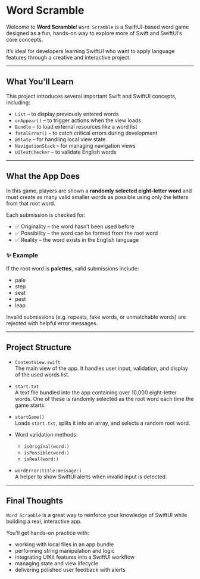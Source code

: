 # Word Scramble

Welcome to **Word Scramble**! `Word Scramble` is a SwiftUI-based word game designed as a fun, hands-on way to explore more of Swift and SwiftUI’s core concepts. 

It’s ideal for developers learning SwiftUI who want to apply language features through a creative and interactive project.

---

## What You'll Learn

This project introduces several important Swift and SwiftUI concepts, including:

- `List` – to display previously entered words
- `onAppear()` – to trigger actions when the view loads
- `Bundle` – to load external resources like a word list
- `fatalError()` – to catch critical errors during development
- `@State` – for handling local view state
- `NavigationStack` – for managing navigation views
- `UITextChecker` – to validate English words

---

## What the App Does

In this game, players are shown a **randomly selected eight-letter word** and must create as many valid smaller words as possible using only the letters from that root word.

Each submission is checked for:

- ✅ Originality – the word hasn’t been used before  
- ✅ Possibility – the word can be formed from the root word  
- ✅ Reality – the word exists in the English language  

### ✨ Example

If the root word is **palettes**, valid submissions include:

- pale  
- step  
- seat  
- pest  
- leap  

Invalid submissions (e.g. repeats, fake words, or unmatchable words) are rejected with helpful error messages.

---

## Project Structure

- `ContentView.swift`  
  The main view of the app. It handles user input, validation, and display of the used words list.

- `start.txt`  
  A text file bundled into the app containing over 10,000 eight-letter words. One of these is randomly selected as the root word each time the game starts.

- `startGame()`  
  Loads `start.txt`, splits it into an array, and selects a random root word.

- Word validation methods:
  - `isOriginal(word:)`
  - `isPossible(word:)`
  - `isReal(word:)`

- `wordError(title:message:)`  
  A helper to show SwiftUI alerts when invalid input is detected.

---

## Final Thoughts

`Word Scramble` is a great way to reinforce your knowledge of SwiftUI while building a real, interactive app. 

You'll get hands-on practice with:

- working with local files in an app bundle  
- performing string manipulation and logic  
- integrating UIKit features into a SwiftUI workflow  
- managing state and view lifecycle  
- delivering polished user feedback with alerts

